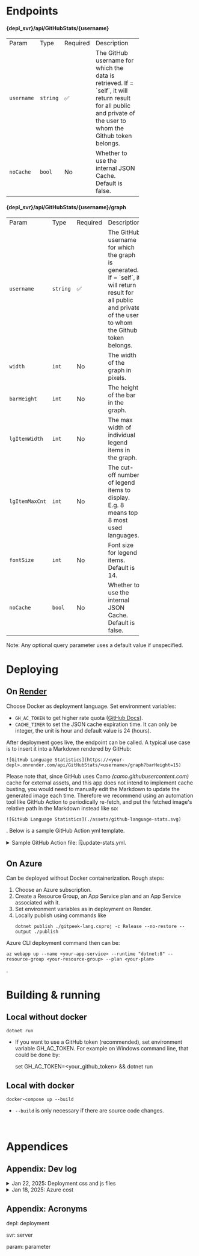 # Endpoints

#### {depl_svr}/api/GitHubStats/{username}
<table style="max-width: 70%; width: auto; border-collapse: collapse;">
  <tbody>
    <tr>
      <td>Param</td>
      <td>Type</td>
      <td>Required</td>
      <td>Description</td>
    </tr>
    <tr>
      <td><code>username</code></td>
      <td><code>string</code></td>
      <td>✅</td>
      <td>The GitHub username for which the data is retrieved. If = `self`, it will return result for all public and private of the user to whom the Github token belongs.</td>
    </tr>
    <tr>
      <td><code>noCache</code></td>
      <td><code>bool</code></td>
      <td>No</td>
      <td>Whether to use the internal JSON Cache. Default is false.</td>
    </tr>
  </tbody>
</table>

#### {depl_svr}/api/GitHubStats/{username}/graph
<table style="max-width: 70%; width: auto; border-collapse: collapse;">
  <tbody>
    <tr>
      <td>Param</td>
      <td>Type</td>
      <td>Required</td>
      <td>Description</td>
    </tr>
    <tr>
      <td><code>username</code></td>
      <td><code>string</code></td>
      <td>✅</td>
      <td>The GitHub username for which the graph is generated. If = `self`, it will return result for all public and private of the user to whom the Github token belongs.</td>
    </tr>
    <tr>
      <td><code>width</code></td>
      <td><code>int</code></td>
      <td>No</td>
      <td>The width of the graph in pixels.</td>
    </tr>
    <tr>
      <td><code>barHeight</code></td>
      <td><code>int</code></td>
      <td>No</td>
      <td>The height of the bar in the graph.</td>
    </tr>
    <tr>
      <td><code>lgItemWidth</code></td>
      <td><code>int</code></td>
      <td>No</td>
      <td>The max width of individual legend items in the graph.</td>
    </tr>
    <tr>
      <td><code>lgItemMaxCnt</code></td>
      <td><code>int</code></td>
      <td>No</td>
      <td>The cut-off number of legend items to display. E.g. 8 means top 8 most used languages.</td>
    </tr>
    <tr>
      <td><code>fontSize</code></td>
      <td><code>int</code></td>
      <td>No</td>
      <td>Font size for legend items. Default is 14.</td>
    </tr>
    <tr>
      <td><code>noCache</code></td>
      <td><code>bool</code></td>
      <td>No</td>
      <td>Whether to use the internal JSON Cache. Default is false.</td>
    </tr>
  </tbody>
</table>

Note: Any optional query parameter uses a default value if unspecified.

# Deploying

## On [Render](https://render.com/)

Choose Docker as deployment language. Set environment variables:
  - `GH_AC_TOKEN` to get higher rate quota ([GitHub Docs](https://docs.github.com/en/rest/rate-limit/rate-limit?apiVersion=2022-11-28)).
  - `CACHE_TIMER` to set the JSON cache expiration time. It can only be integer, the unit is hour and default value is 24 (hours).

After deployment goes live, the endpoint can be called. A typical use case is to insert it into a Markdown rendered by GitHub:
  
  ```
  ![GitHub Language Statistics](https://<your-depl>.onrender.com/api/GitHubStats/<username>/graph?barHeight=15)
  ```

Please note that, since GitHub uses Camo *(camo.githubusercontent.com)* cache for external assets, and this app does not intend to implement cache busting, you would need to manually edit the Markdown to update the generated image each time. Therefore we recommend using an automation tool like GitHub Action to periodically re-fetch, and put the fetched image's relative path in the Markdown instead like so:
  ```
  ![GitHub Language Statistics](./assets/github-language-stats.svg)
  ```
. Below is a sample GitHub Action yml template.

<details>
<summary>Sample GitHub Action file: 🗒️update-stats.yml.</summary>

    name: Update GitHub Language Stats

    on:
      schedule:
        - cron: '0 */24 * * *' # Run every 24 hours
      workflow_dispatch:       # Allow manual trigger

    permissions:
      contents: write

    jobs:
      update-stats:
        runs-on: ubuntu-latest
        steps:
          - uses: actions/checkout@v4

          - name: Fetch stats from gitpeek-lang
            run: |
              mkdir -p assets
              curl "https://<your-depl>.onrender.com/api/GitHubStats/<username>/graph?barHeight=15" > assets/github-language-stats.svg

          - name: Commit and push if changed
            run: |
              git config user.name github-actions
              git config user.email github-actions@github.com
              git add assets/github-language-stats.svg
              git diff --quiet && git diff --staged --quiet || git commit -m "Update GitHub language stats"
              git push
</details>

## On Azure

Can be deployed without Docker containerization. Rough steps:
  1. Choose an Azure subscription.
  2. Create a Resource Group, an App Service plan and an App Service associated with it.
  3. Set environment variables as in deployment on Render.
  4. Locally publish using commands like    
      ```
      dotnet publish ./gitpeek-lang.csproj -c Release --no-restore --output ./publish
      ```
Azure CLI deployment command then can be:
  ```
  az webapp up --name <your-app-service> --runtime "dotnet:8" --resource-group <your-resource-group> --plan <your-plan>
  ```
.

# Building & running

## Local without docker

`dotnet run`

- If you want to use a GitHub token (recommended), set environment variable GH_AC_TOKEN. For example on Windows command line, that could be done by:

    set GH_AC_TOKEN=<your_github_token> && dotnet run

## Local with docker

`docker-compose up --build`

- `--build` is only necessary if there are source code changes.


<br>

# Appendices

## Appendix: Dev log
<details>
<summary>Jan 22, 2025: Deployment css and js files</summary>
It seems we need to use smth like Libman to restore dependencies such as bootstrap.bundle.min.js before deploying through a provide like render.com. Also need to correct paths in `_Layout.cshtml`. Otherwise there will be 404s when retrieving them.
</details>

<details>
<summary>Jan 18, 2025: Azure cost</summary>
I only have 1 API Management rule and 1 App Service. Azure's predicted cost is $68.71 per about a month. This probably be good for bulk management but will not be worth it for micro apps like this one.
<br>
<img alt="screenshot" src="https://live.staticflickr.com/65535/54269434801_40f2951791_b.jpg" width="320">

</details>

## Appendix: Acronyms

depl: deployment

svr: server

param: parameter

